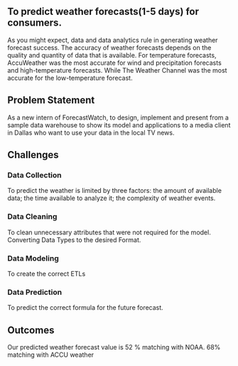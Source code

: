 ## To predict weather forecasts(1-5 days) for consumers.
As you might expect, data and data analytics rule in generating weather forecast success.
The accuracy of weather forecasts depends on the quality and quantity of data that is available.
For temperature forecasts, AccuWeather was the most accurate for wind and precipitation forecasts and high-temperature forecasts.
While The Weather Channel was the most accurate for the low-temperature forecast.

## Problem Statement
As a new intern of ForecastWatch, to design, implement and present from a sample data warehouse to show its model and applications to a media client in Dallas who want to use your data in the local TV news.

## Challenges
### Data Collection
To predict the weather is limited by three factors: 
the amount of available data; 
the time available to analyze it;
the complexity of weather events.
### Data Cleaning
To clean unnecessary attributes that were not required for the model.
Converting Data Types to the desired Format.
### Data Modeling
To create the correct ETLs
### Data Prediction
To predict the correct formula for the future forecast.

## Outcomes
Our predicted weather forecast value is 
52 % matching with NOAA.
68% matching with ACCU weather

